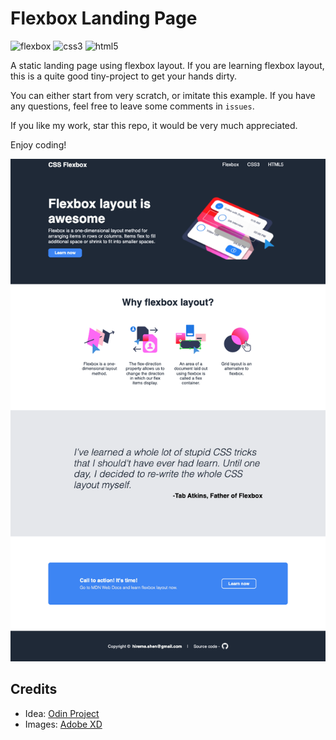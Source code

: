 # Flexbox Landing Page
![flexbox](https://img.shields.io/badge/flexbox-1.0-brightgreen) ![css3](https://img.shields.io/badge/css-3.0-brightgreen) ![html5](https://img.shields.io/badge/html-5.0-brightgreen) 

A static landing page using flexbox layout. If you are learning flexbox layout, this is a quite good tiny-project to get your hands dirty.

You can either start from very scratch, or imitate this example. If you have any questions, feel free to leave some comments in `issues`. 

If you like my work, star this repo, it would be very much appreciated.

Enjoy coding!

![main-page](./imgs/main.png)

## Credits
* Idea: [Odin Project](https://www.theodinproject.com/paths/foundations/courses/foundations/lessons/landing-page)
* Images: [Adobe XD](https://www.adobe.com/ca/products/xd.html)